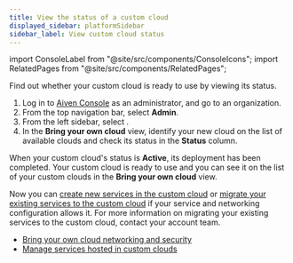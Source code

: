 ```yaml
---
title: View the status of a custom cloud
displayed_sidebar: platformSidebar
sidebar_label: View custom cloud status
---
```


import ConsoleLabel from "@site/src/components/ConsoleIcons";
import RelatedPages from "@site/src/components/RelatedPages";

Find out whether your custom cloud is ready to use by viewing its status.

1.  Log in to [Aiven Console](https://console.aiven.io/) as an
    administrator, and go to an organization.
1.  From the top navigation bar, select **Admin**.
1.  From the left sidebar, select <ConsoleLabel name="bringyourowncloud"/>.
1.  In the **Bring your own cloud** view, identify your new cloud on the
    list of available clouds and check its status in the **Status**
    column.

When your custom cloud's status is **Active**, its deployment has been completed. Your
custom cloud is ready to use and you can see it on the list of your custom clouds in the
**Bring your own cloud** view.

Now you can
[create new services in the custom cloud](/docs/platform/howto/byoc/manage-byoc-service#create-a-service-in-a-custom-cloud)
or
[migrate your existing services to the custom cloud](/docs/platform/howto/byoc/manage-byoc-service#migrate-an-existing-service-to-a-custom-cloud)
if your service and networking configuration allows it. For more information on migrating
your existing services to the custom cloud, contact your account team.

<RelatedPages/>

-   [Bring your own cloud networking and security](/docs/platform/howto/byoc/networking-security)
-   [Manage services hosted in custom clouds](/docs/platform/howto/byoc/manage-byoc-service)
